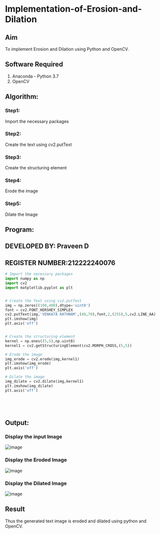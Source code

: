 # Implementation-of-Erosion-and-Dilation
## Aim
To implement Erosion and Dilation using Python and OpenCV.
## Software Required
1. Anaconda - Python 3.7
2. OpenCV
## Algorithm:
### Step1:
Import the necessary packages

### Step2:
Create the text using cv2.putText

### Step3:
Create the structuring element

### Step4:
Erode the image

### Step5:
Dilate the Image
## Program:
## DEVELOPED BY: Praveen D
## REGISTER NUMBER:212222240076

``` Python
# Import the necessary packages
import numpy as np
import cv2
import matplotlib.pyplot as plt


# Create the Text using cv2.putText
img = np.zeros((100,400),dtype='uint8')
font = cv2.FONT_HERSHEY_SIMPLEX
cv2.putText(img,'VENKATA RATHNAM',(40,70),font,2,(255),5,cv2.LINE_AA)
plt.imshow(img)
plt.axis('off')


# Create the structuring element
kernel = np.ones((5,5),np.uint8)
kernel1 = cv2.getStructuringElement(cv2.MORPH_CROSS,(5,5))

# Erode the image
img_erode = cv2.erode(img,kernel1)
plt.imshow(img_erode)
plt.axis('off')

# Dilate the image
img_dilate = cv2.dilate(img,kernel1)
plt.imshow(img_dilate)
plt.axis('off')






```
## Output:

### Display the input Image
![image](https://github.com/praveenmax55/erosion--dilation/assets/113497509/788cb8d9-9194-4864-92cb-d79a0bc6e1d9)


### Display the Eroded Image
![image](https://github.com/praveenmax55/erosion--dilation/assets/113497509/1f783345-ba51-4836-b896-999a99c908cf)


### Display the Dilated Image
![image](https://github.com/praveenmax55/erosion--dilation/assets/113497509/383b2d70-933c-4bf6-8b8f-279bf681a2cc)

## Result
Thus the generated text image is eroded and dilated using python and OpenCV.
